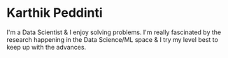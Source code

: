 # Karthik Peddinti


I'm a Data Scientist & I enjoy solving problems. I'm really fascinated by the research happening in the Data Science/ML space & I try my level best to keep up with the advances.
